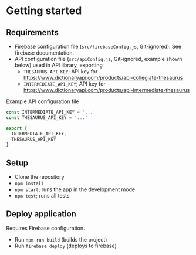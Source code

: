 # Getting started

## Requirements

* Firebase configuration file (`src/firebaseConfig.js`, Git-ignored). See firebase documentation.
* API configuration file (`src/apiConfig.js`, Git-ignored, example shown below) used in API library, exporting
  * `THESAURUS_API_KEY`; API key for https://www.dictionaryapi.com/products/api-collegiate-thesaurus 
  * `INTERMEDIATE_API_KEY`; API key for https://www.dictionaryapi.com/products/api-intermediate-thesaurus

Example API configuration file

```js
const INTERMEDIATE_API_KEY = '...'
const THESAURUS_API_KEY = '...'

export {
  INTERMEDIATE_API_KEY,
  THESAURUS_API_KEY
}
```

## Setup

* Clone the repository
* `npm install`
* `npm start`; runs the app in the development mode
* `npm test`; runs all tests

## Deploy application

Requires Firebase configuration.

* Run `npm run build` (builds the project)
* Run `firebase deploy` (deploys to firebase)
